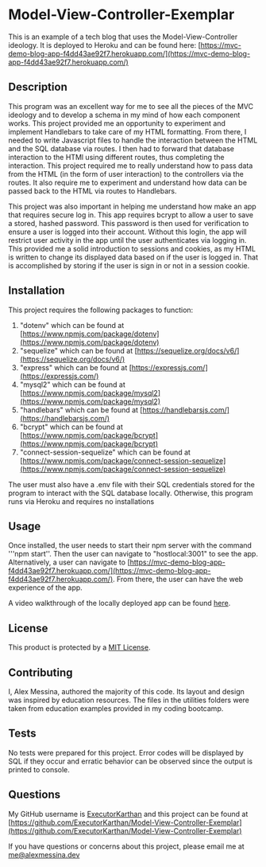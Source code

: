 # Model-View-Controller-Exemplar
This is an example of a tech blog that uses the Model-View-Controller ideology. It is deployed to Heroku and can be found here: [https://mvc-demo-blog-app-f4dd43ae92f7.herokuapp.com/](https://mvc-demo-blog-app-f4dd43ae92f7.herokuapp.com/)

## Description
This program was an excellent way for me to see all the pieces of the MVC ideology and to develop a schema in my mind of how each component works. This project provided me an opportunity to experiment and implement Handlebars to take care of my HTML formatting. From there, I needed to write Javascript files to handle the interaction between the HTML and the SQL database via routes. I then had to forward that database interaction to the HTMl using different routes, thus completing the interaction. This project required me to really understand how to pass data from the HTML (in the form of user interaction) to the controllers via the routes. It also require me to experiment and understand how data can be passed back to the HTML via routes to Handlebars. 

This project was also important in helping me understand how make an app that requires secure log in. This app requires bcrypt to allow a user to save a stored, hashed password. This password is then used for verification to ensure a user is logged into their account. Without this login, the app will restrict user activity in the app until the user authenticates via logging in. This provided me a solid introduction to sessions and cookies, as my HTML is written to change its displayed data based on if the user is logged in. That is accomplished by storing if the user is sign in or not in a session cookie. 

## Installation
This project requires the following packages to function:
1) "dotenv" which can be found at [https://www.npmjs.com/package/dotenv](https://www.npmjs.com/package/dotenv)
2) "sequelize" which can be found at [https://sequelize.org/docs/v6/](https://sequelize.org/docs/v6/)
3) "express" which can be found at [https://expressjs.com/](https://expressjs.com/) 
4) "mysql2" which can be found at [https://www.npmjs.com/package/mysql2](https://www.npmjs.com/package/mysql2)
5) "handlebars" which can be found at [https://handlebarsjs.com/](https://handlebarsjs.com/)
6) "bcrypt" which can be found at [https://www.npmjs.com/package/bcrypt](https://www.npmjs.com/package/bcrypt) 
6) "connect-session-sequelize" which can be found at [https://www.npmjs.com/package/connect-session-sequelize](https://www.npmjs.com/package/connect-session-sequelize)

The user must also have a .env file with their SQL credentials stored for the program to interact with the SQL database locally. Otherwise, this program runs via Heroku and requires no installations

## Usage
Once installed, the user needs to start their npm server with the command '''npm start''. Then the user can navigate to "hostlocal:3001" to see the app. Alternatively, a user can navigate to [https://mvc-demo-blog-app-f4dd43ae92f7.herokuapp.com/](https://mvc-demo-blog-app-f4dd43ae92f7.herokuapp.com/). From there, the user can have the web experience of the app. 

A video walkthrough of the locally deployed app can be found <a href="./assets/MVC Exemplar.mp4"> here</a>.

## License
This product is protected by a [MIT License](http://choosealicense.com/licenses/mit).

## Contributing
I, Alex Messina, authored the majority of this code. Its layout and design was inspired by education resources. The files in the utilities folders were taken from education examples provided in my coding bootcamp.

## Tests
No tests were prepared for this project. Error codes will be displayed by SQL if they occur and erratic behavior can be observed since the output is printed to console.

## Questions
My GitHub username is [ExecutorKarthan](https://github.com/ExecutorKarthan) and this project can be found at [https://github.com/ExecutorKarthan/Model-View-Controller-Exemplar](https://github.com/ExecutorKarthan/Model-View-Controller-Exemplar)

If you have questions or concerns about this project, please email me at me@alexmessina.dev
